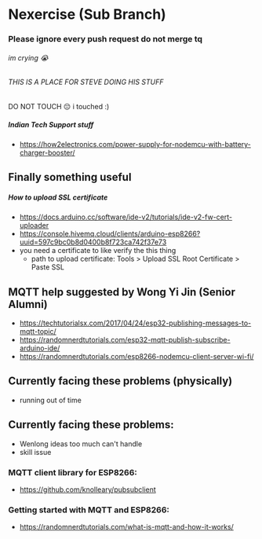# Nexercise (Sub Branch)
### Please ignore every push request do not merge tq
###### im crying 😭
###### THIS IS A PLACE FOR STEVE DOING HIS STUFF 
DO NOT TOUCH 😔
i touched :)
##### Indian Tech Support stuff
- https://how2electronics.com/power-supply-for-nodemcu-with-battery-charger-booster/

## Finally something useful
##### How to upload SSL certificate
- https://docs.arduino.cc/software/ide-v2/tutorials/ide-v2-fw-cert-uploader  
- https://console.hivemq.cloud/clients/arduino-esp8266?uuid=597c9bc0b8d0400b8f723ca742f37e73
- you need a certificate to like verify the this thing
  - path to upload certificate: Tools > Upload SSL Root Certificate > Paste SSL
  
## MQTT help suggested by Wong Yi Jin (Senior Alumni)
- https://techtutorialsx.com/2017/04/24/esp32-publishing-messages-to-mqtt-topic/
- https://randomnerdtutorials.com/esp32-mqtt-publish-subscribe-arduino-ide/
- https://randomnerdtutorials.com/esp8266-nodemcu-client-server-wi-fi/

## Currently facing these problems (physically)
- running out of time

## Currently facing these problems:
- Wenlong ideas too much can't handle
- skill issue

### MQTT client library for ESP8266: 
- https://github.com/knolleary/pubsubclient

### Getting started with MQTT and ESP8266: 
- https://randomnerdtutorials.com/what-is-mqtt-and-how-it-works/
